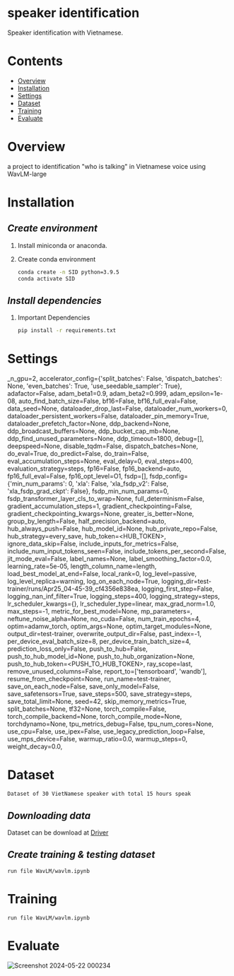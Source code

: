 # **speaker identification**

Speaker identification with Vietnamese.


# **Contents**
- [Overview](#overview)
- [Installation](#installation)
- [Settings](#settings)
- [Dataset](#dataset)
- [Training](#training)
- [Evaluate](#evaluate)

# **Overview**
a project to identification "who is talking" in Vietnamese voice using WavLM-large

# **Installation**

## *Create environment*

1. Install miniconda or anaconda.
2. Create conda environment

    ```bash
    conda create -n SID python=3.9.5
    conda activate SID
    ```


## *Install dependencies*

1. Important Dependencies
    ```bash
    pip install -r requirements.txt
    ```

# **Settings**

_n_gpu=2,
accelerator_config={'split_batches': False, 'dispatch_batches': None, 'even_batches': True, 'use_seedable_sampler': True},
adafactor=False,
adam_beta1=0.9,
adam_beta2=0.999,
adam_epsilon=1e-08,
auto_find_batch_size=False,
bf16=False,
bf16_full_eval=False,
data_seed=None,
dataloader_drop_last=False,
dataloader_num_workers=0,
dataloader_persistent_workers=False,
dataloader_pin_memory=True,
dataloader_prefetch_factor=None,
ddp_backend=None,
ddp_broadcast_buffers=None,
ddp_bucket_cap_mb=None,
ddp_find_unused_parameters=None,
ddp_timeout=1800,
debug=[],
deepspeed=None,
disable_tqdm=False,
dispatch_batches=None,
do_eval=True,
do_predict=False,
do_train=False,
eval_accumulation_steps=None,
eval_delay=0,
eval_steps=400,
evaluation_strategy=steps,
fp16=False,
fp16_backend=auto,
fp16_full_eval=False,
fp16_opt_level=O1,
fsdp=[],
fsdp_config={'min_num_params': 0, 'xla': False, 'xla_fsdp_v2': False, 'xla_fsdp_grad_ckpt': False},
fsdp_min_num_params=0,
fsdp_transformer_layer_cls_to_wrap=None,
full_determinism=False,
gradient_accumulation_steps=1,
gradient_checkpointing=False,
gradient_checkpointing_kwargs=None,
greater_is_better=None,
group_by_length=False,
half_precision_backend=auto,
hub_always_push=False,
hub_model_id=None,
hub_private_repo=False,
hub_strategy=every_save,
hub_token=<HUB_TOKEN>,
ignore_data_skip=False,
include_inputs_for_metrics=False,
include_num_input_tokens_seen=False,
include_tokens_per_second=False,
jit_mode_eval=False,
label_names=None,
label_smoothing_factor=0.0,
learning_rate=5e-05,
length_column_name=length,
load_best_model_at_end=False,
local_rank=0,
log_level=passive,
log_level_replica=warning,
log_on_each_node=True,
logging_dir=test-trainer/runs/Apr25_04-45-39_cf4356e838ea,
logging_first_step=False,
logging_nan_inf_filter=True,
logging_steps=400,
logging_strategy=steps,
lr_scheduler_kwargs={},
lr_scheduler_type=linear,
max_grad_norm=1.0,
max_steps=-1,
metric_for_best_model=None,
mp_parameters=,
neftune_noise_alpha=None,
no_cuda=False,
num_train_epochs=4,
optim=adamw_torch,
optim_args=None,
optim_target_modules=None,
output_dir=test-trainer,
overwrite_output_dir=False,
past_index=-1,
per_device_eval_batch_size=8,
per_device_train_batch_size=4,
prediction_loss_only=False,
push_to_hub=False,
push_to_hub_model_id=None,
push_to_hub_organization=None,
push_to_hub_token=<PUSH_TO_HUB_TOKEN>,
ray_scope=last,
remove_unused_columns=False,
report_to=['tensorboard', 'wandb'],
resume_from_checkpoint=None,
run_name=test-trainer,
save_on_each_node=False,
save_only_model=False,
save_safetensors=True,
save_steps=500,
save_strategy=steps,
save_total_limit=None,
seed=42,
skip_memory_metrics=True,
split_batches=None,
tf32=None,
torch_compile=False,
torch_compile_backend=None,
torch_compile_mode=None,
torchdynamo=None,
tpu_metrics_debug=False,
tpu_num_cores=None,
use_cpu=False,
use_ipex=False,
use_legacy_prediction_loop=False,
use_mps_device=False,
warmup_ratio=0.0,
warmup_steps=0,
weight_decay=0.0,

# **Dataset**
    Dataset of 30 VietNamese speaker with total 15 hours speak
## *Downloading data*
Dataset can be download at [Driver](https://drive.google.com/file/d/1POEVZSWE0v0oz14y055c8SoOUtnrS04r/view?usp=drive_link)

## *Create training & testing dataset*
    run file WavLM/wavlm.ipynb

# **Training**
    run file WavLM/wavlm.ipynb

# **Evaluate**

![Screenshot 2024-05-22 000234](https://github.com/duysop/Speaker-Recognize/assets/103120531/b182b072-a34a-4f14-8c8b-63d416b669d3)

